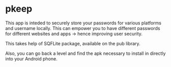 # pkeep

This app is inteded to securely store your passwords for various platforms and username locally.
This can empower you to have different passwords for different websites and apps -> hence improving user security.

This takes help of SQFLite package, available on the pub library.

Also, you can go back a level and find the apk necessary to install in directly into your Android phone.

